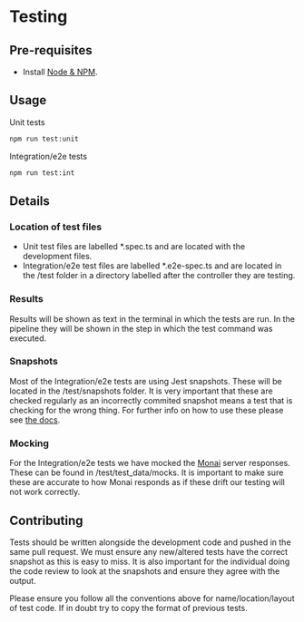 # Testing

## Pre-requisites

- Install [Node & NPM](https://docs.npmjs.com/downloading-and-installing-node-js-and-npm).

## Usage

Unit tests

```bash
npm run test:unit
```

Integration/e2e tests

```bash
npm run test:int
```

## Details

### Location of test files

- Unit test files are labelled *.spec.ts and are located with the development files.
- Integration/e2e test files are labelled *.e2e-spec.ts and are located in the /test folder in a directory labelled after the controller they are testing.

### Results

Results will be shown as text in the terminal in which the tests are run. In the pipeline they will be shown in the step in which the test command was executed.

### Snapshots

Most of the Integration/e2e tests are using Jest snapshots. These will be located in the /test/snapshots folder. It is very important that these are checked regularly as an incorrectly commited snapshot means a test that is checking for the wrong thing. For further info on how to use these please see [the docs](https://jestjs.io/docs/snapshot-testing).

### Mocking

For the Integration/e2e tests we have mocked the [Monai](https://github.com/Project-MONAI) server responses. These can be found in /test/test_data/mocks. It is important to make sure these are accurate to how Monai responds as if these drift our testing will not work correctly.

## Contributing

Tests should be written alongside the development code and pushed in the same pull request. We must ensure any new/altered tests have the correct snapshot as this is easy to miss. It is also important for the individual doing the code review to look at the snapshots and ensure they agree with the output.

Please ensure you follow all the conventions above for name/location/layout of test code. If in doubt try to copy the format of previous tests.
